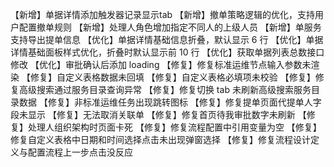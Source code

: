 【新增】单据详情添加触发器记录显示tab
【新增】撤单策略逻辑的优化，支持用户配置撤单规则
【新增】处理人角色增加指定不同人的上级人员
【新增】单服务支持导出提单信息
【优化】单据详情基础信息折叠，默认显示 6 行
【优化】单据详情基础面板样式优化，折叠时默认显示前 10 行
【优化】获取单据列表总数接口修改
【优化】审批确认后添加 loading
【修复】修复标准运维节点输入参数未渲染
【修复】自定义表格数据未回填
【修复】自定义表格必填项未校验
【修复】修复高级搜索通过服务目录查询异常
【修复】修复切换 tab 未刷新高级搜索服务目录数据
【修复】非标准运维任务出现跳转图标
【修复】修复提单页面代提单人字段未显示
【修复】无法取消关联单
【修复】修复首页待我审批数字未刷新
【修复】处理人组织架构时页面卡死
【修复】修复流程配置中引用变量为空
【修复】修复自定义表格中日期和时间选择点击未出现弹窗选择
【修复】修复流程设计定义与配置流程上一步点击没反应


